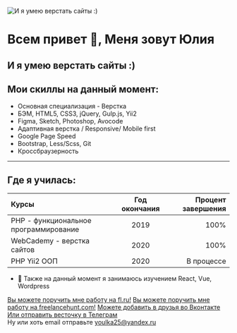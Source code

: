 
![И я умею верстать сайты :)](https://yuliaqueen.github.io/YuliaQueen/images/Yulia.png)
# Всем привет 👋, Меня зовут Юлия
## И я умею верстать сайты :)
## Мои скиллы на данный момент:  
+ Основная специализация - Верстка
+ БЭМ, HTML5, CSS3, jQuery, Gulp.js, Yii2
+ Figma, Sketch, Photoshop, Avocode
+ Адаптивная верстка / Responsive/ Mobile first
+ Google Page Speed
+ Bootstrap, Less/Scss, Git
+ Кроссбраузерность

***

## Где я училась:

Курсы      | Год окончания | Процент завершения
:-------- |:-----:| -------:
PHP - функциональное программирование  | 2019  | 100%
WebCademy - верстка сайтов    | 2020   | 100%
PHP Yii2 ООП      | 2020     | В процессе

- 🌱 Также на данный момент я занимаюсь изучением React, Vue, Wordpress 


[Вы можете поручить мне работу на fl.ru!](https://www.fl.ru/users/youlkas)
[Вы можете поручить мне работу на freelancehunt.com!](https://freelancehunt.com/freelancer/YuliaQueen.html)
[Можете добавить в друзья во Вконтакте](https://vk.com/youlkas)  
[Или отправить весточку в Телеграм](https://t.me/YuliaQueen)    
Ну или хоть email отправьте <youlka25@yandex.ru>
